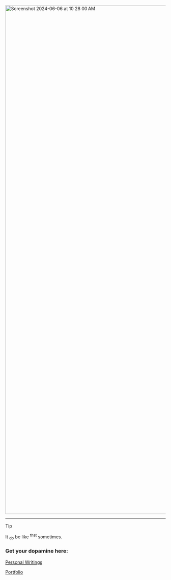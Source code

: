 <img width="1600" alt="Screenshot 2024-06-06 at 10 28 00 AM" src="https://github.com/LKNSI/LKNSI/assets/3456318/c4287b02-330b-4099-8bae-57c6a85cdfd6">

---
> [!TIP]
> It <sub>do</sub> be like <sup>that</sup> sometimes.



### Get your dopamine here:
[Personal Writings](https://marcus.naughton.ie)

[Portfolio](https://naughton.ie)




<!--
**LKNSI/LKNSI** is a ✨ _special_ ✨ repository because its `README.md` (this file) appears on your GitHub profile.

Here are some ideas to get you started:

- 🔭 I’m currently working on ...
- 🌱 I’m currently learning ...
- 👯 I’m looking to collaborate on ...
- 🤔 I’m looking for help with ...
- 💬 Ask me about ...
- 📫 How to reach me: ...
- 😄 Pronouns: ...
- ⚡ Fun fact: ...
-->
